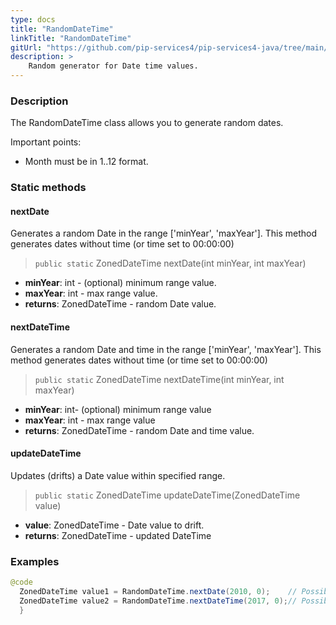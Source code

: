 ```yaml
---
type: docs
title: "RandomDateTime"
linkTitle: "RandomDateTime"
gitUrl: "https://github.com/pip-services4/pip-services4-java/tree/main/pip-services4-data-java"
description: >
    Random generator for Date time values.
---
```


### Description

The RandomDateTime class allows you to generate random dates.

Important points:

- Month must be in 1..12 format.

### Static methods

#### nextDate
Generates a random Date in the range ['minYear', 'maxYear'].
This method generates dates without time (or time set to 00:00:00)

> `public static` ZonedDateTime nextDate(int minYear, int maxYear)

- **minYear**: int - (optional) minimum range value.
- **maxYear**: int - max range value.
- **returns**: ZonedDateTime - random Date value.

#### nextDateTime
Generates a random Date and time in the range ['minYear', 'maxYear'].
This method generates dates without time (or time set to 00:00:00)

> `public static` ZonedDateTime nextDateTime(int minYear, int maxYear)

- **minYear**: int- (optional) minimum range value
- **maxYear**: int - max range value
- **returns**: ZonedDateTime - random Date and time value.

#### updateDateTime
Updates (drifts) a Date value within specified range.

> `public static` ZonedDateTime updateDateTime(ZonedDateTime value)

- **value**: ZonedDateTime - Date value to drift.
- **returns**: ZonedDateTime - updated DateTime

### Examples

```java
@code
  ZonedDateTime value1 = RandomDateTime.nextDate(2010, 0);    // Possible result: 2008-01-03
  ZonedDateTime value2 = RandomDateTime.nextDateTime(2017, 0);// Possible result: 20017-03-11 11:20:32
  }
```

